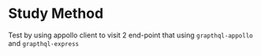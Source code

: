 # Study Method

Test by using appollo client to visit 2 end-point that using `grapthql-appollo` and `grapthql-express`
